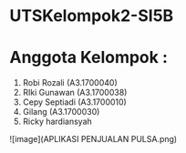 # UTSKelompok2-SI5B

# Anggota Kelompok :
1. Robi Rozali        (A3.1700040)
2. RIki Gunawan       (A3.1700038)
3. Cepy Septiadi      (A3.1700010)
4. Gilang             (A3.1700030)
5. Ricky hardiansyah

![image](APLIKASI PENJUALAN PULSA.png)
